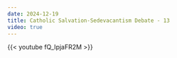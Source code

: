 ```yaml
---
date: 2024-12-19
title: Catholic Salvation-Sedevacantism Debate - 13
video: true
---
```



{{< youtube fQ_IpjaFR2M >}}
